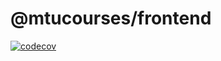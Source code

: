 # @mtucourses/frontend

[![codecov](https://codecov.io/gh/Michigan-Tech-Courses/frontend/branch/master/graph/badge.svg?token=IN3VBTZHKH)](https://codecov.io/gh/Michigan-Tech-Courses/frontend)
